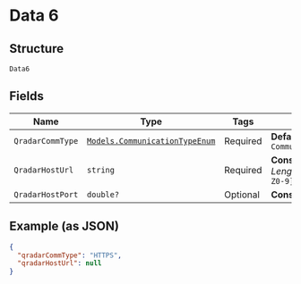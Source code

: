 
# Data 6

## Structure

`Data6`

## Fields

| Name | Type | Tags | Description |
|  --- | --- | --- | --- |
| `QradarCommType` | [`Models.CommunicationTypeEnum`](../../doc/models/communication-type-enum.md) | Required | **Default**: `CommunicationTypeEnum.HTTPS` |
| `QradarHostUrl` | `string` | Required | **Constraints**: *Minimum Length*: `1`, *Pattern*: `.+[a-zA-Z0-9]$` |
| `QradarHostPort` | `double?` | Optional | **Constraints**: `>= 0`, `<= 65535` |

## Example (as JSON)

```json
{
  "qradarCommType": "HTTPS",
  "qradarHostUrl": null
}
```

